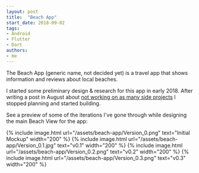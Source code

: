```yaml
---
layout: post
title:  "Beach App"
start_date: 2018-09-02
tags:
- Android
- Flutter
- Dart
authors:
- me
---
```


The Beach App (generic name, not decided yet) is a travel app that shows information and reviews about local beaches. 

<!--more--> 
I started some preliminary design & research for this app in early 2018. After writing a post in August about [not working on as many side projects](when-did-i-stop-side-projects) I stopped planning and started building. 

See a preview of some of the iterations I've gone through while designing the main Beach View for the app: 

{% include image.html url="/assets/beach-app/Version_0.png" text="Initial Mockup" width="200" %}
{% include image.html url="/assets/beach-app/Version_0.1.jpg" text="v0.1" width="200" %}
{% include image.html url="/assets/beach-app/Version_0.2.png" text="v0.2" width="200" %}
{% include image.html url="/assets/beach-app/Version_0.3.png" text="v0.3" width="200" %}